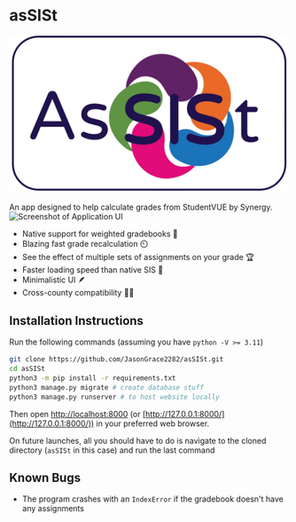 # asSISt
![Logo](./static/assist_logo.png)

An app designed to help calculate grades from StudentVUE by Synergy.
![Screenshot of Application UI](https://github.com/JasonGrace2282/asSISt/assets/110117391/bd5c61d5-c0cc-46f3-885c-4b9fd20b164e)


- Native support for weighted gradebooks 💪
- Blazing fast grade recalculation ⏲️
- See the effect of multiple sets of assignments on your grade 🏆
- Faster loading speed than native SIS 🏃
- Minimalistic UI 🪶
- Cross-county compatibility 🤝🏻

## Installation Instructions

Run the following commands (assuming you have `python -V >= 3.11`)
```bash
git clone https://github.com/JasonGrace2282/asSISt.git
cd asSISt
python3 -m pip install -r requirements.txt
python3 manage.py migrate # create database stuff
python3 manage.py runserver # to host website locally
```
Then open [http://localhost:8000](http://localhost:8000) (or [http://127.0.0.1:8000/](http://127.0.0.1:8000/)) in your preferred web browser.

On future launches, all you should have to do is navigate to the cloned directory (`asSISt` in this case)
and run the last command

## Known Bugs
- The program crashes with an `IndexError` if the gradebook doesn't have any assignments
